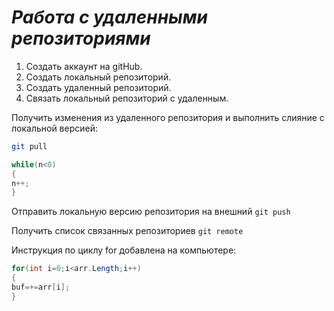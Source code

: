 # ***Работа с удаленными репозиториями***

1. Создать аккаунт на gitHub.
2. Создать локальный репозиторий.
3. Создать удаленный репозиторий.
4. Связать локальный репозиторий с удаленным.

Получить изменения из удаленного репозитория и выполнить слияние с локальной версией:
```bash
git pull
```
```C#
while(n<0)
{
n++;
}
```
Отправить локальную версию репозитория на внешний `git push`

Получить список связанных репозиториев `git remote`

Инструкция по циклу for добавлена на компьютере:
```C#
for(int i=0;i<arr.Length;i++)
{
buf=+=arr[i];
}
```
   
